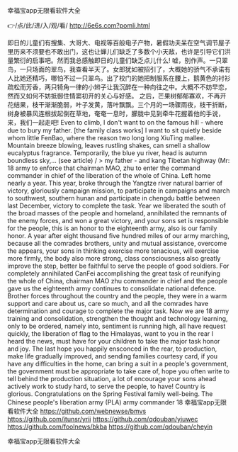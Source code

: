 
幸福宝app无限看软件大全




👉/点/此/进/入/观/看/ http://6e6s.com?pomli.html




即日的儿童们有搜集、大哥大、电视等百般电子产物，暑假功夫呆在空气调节屋子里历来不须要也不敢出门，这也让蝉儿们缺乏了多数个小天敌，也许是引导它们洪量繁衍的启事吧。然而我总感触即日的儿童们缺乏点儿什么!
嘘，别作声。一只翠鸟，一只场面的翠鸟，我查看半天了。女郎犹如被招引了，大概她的骄气不承诺有人比她还精巧，哪怕不过一只翠鸟。出了校门的她把制服系在腰上，鹅黄色的衬衫疏松而芳香，两只犄角一律的小辫子让我沉醉在一种向往之中。大概不不妨早恋，然而又如何不妨抵御住情窦初开的关心与好感。
之后，芒果树郁郁寡欢，不再开花结果，枝干渐渐脆弱，叶子发黄，落叶飘飘。三个月的一场骤雨夜，枝干折断，树身被暴风连根拔起倒在草地，奄奄一息时，朦胧中见到牵牛花握着他的手说，来，我们一起走吧!
Even to climb, I don't want to on the famous hill - where due to bury my father.
[the family class works] I want to sit quietly beside whom little FenBao, where the reason two long long XiuTing mallee.
Mountain breeze blowing, leaves rustling shakes, can smell a shallow eucalyptus fragrance.
Temporarily, the blue yu river, head is autumn boundless sky,...
(see article)
/ > my father - and kang Tibetan highway (Mr: 18 army to enforce that chairman MAO, zhu to enter the command commander in chief of the liberation of the whole of China.
Left home nearly a year.
This year, broke through the Yangtze river natural barrier of victory, gloriously campaign mission, to participate in campaigns and march to southwest, southern hunan and participate in chengdu battle between last December, victory to complete the task.
Year we liberated the south of the broad masses of the people and homeland, annihilated the remnants of the enemy forces, and won a great victory, and your sons set is responsible for the people, this is an honor to the eighteenth army, also is our family honor.
A year after eight thousand five hundred miles of our army marching, because all the comrades brothers, unity and mutual assistance, overcome the appears, your sons in thinking exercise more tenacious, will exercise more firmly, the body also more strong, class consciousness also greatly improve the step, better be faithful to serve the people of good soldiers.
For completely annihilated CanFei accomplishing the great task of reunifying the whole of China, chairman MAO zhu commander in chief and the people gave us the eighteenth army continues to consolidate national defence.
Brother forces throughout the country and the people, they were in a warm support and care about us, care so much, and all the comrades have determination and courage to complete the major task.
Now we are 18 army training and consolidation, strengthen the thought and technology learning, only to be ordered, namely into, sentiment is running high, all have request quickly, the liberation of flag to the Himalayas, want to you in the rear I heard the news, must have for your children to take the major task honor and joy.
The last hope you happily ensconced in the rear, to production, make life gradually improved, and sending families courtesy card, if you have any difficulties in the home, can bring a suit in a people's government, the government must be appropriate to take care of, hope you often write to tell behind the production situation, a lot of encourage your sons ahead actively work to study hard, to serve the people, to have!
Country is glorious.
Congratulations on the Spring Festival family well-being.
The Chinese people's liberation army (PLA) army commander 18
幸福宝app无限看软件大全 https://github.com/webnewse/bmvs
https://github.com/itunsr/yrii
https://github.com/qdouban/yiuwec
https://github.com/foolnews/bkba
https://github.com/qdouban/cheyin





幸福宝app无限看软件大全
